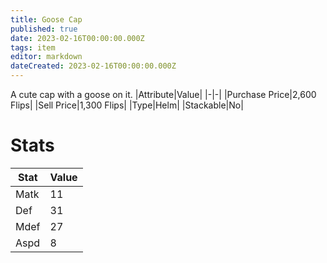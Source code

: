```yaml
---
title: Goose Cap
published: true
date: 2023-02-16T00:00:00.000Z
tags: item
editor: markdown
dateCreated: 2023-02-16T00:00:00.000Z
---
```


A cute cap with a goose on it.
|Attribute|Value|
|-|-|
|Purchase Price|2,600 Flips|
|Sell Price|1,300 Flips|
|Type|Helm|
|Stackable|No|

# Stats
|Stat|Value|
|-|-|
|Matk|11|
|Def|31|
|Mdef|27|
|Aspd|8|
